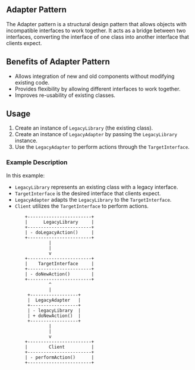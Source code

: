 ## Adapter Pattern

The Adapter pattern is a structural design pattern that allows objects with incompatible interfaces to work together. It acts as a bridge between two interfaces, converting the interface of one class into another interface that clients expect.

## Benefits of Adapter Pattern

- Allows integration of new and old components without modifying existing code.
- Provides flexibility by allowing different interfaces to work together.
- Improves re-usability of existing classes.

## Usage

1. Create an instance of `LegacyLibrary` (the existing class).
2. Create an instance of `LegacyAdapter` by passing the `LegacyLibrary` instance.
3. Use the `LegacyAdapter` to perform actions through the `TargetInterface`.

### Example Description

In this example:
- `LegacyLibrary` represents an existing class with a legacy interface.
- `TargetInterface` is the desired interface that clients expect.
- `LegacyAdapter` adapts the `LegacyLibrary` to the `TargetInterface`.
- `Client` utilizes the `TargetInterface` to perform actions.

````
       +------------------------+
       |      LegacyLibrary     |
       +------------------------+
       | - doLegacyAction()     |
       +------------------------+
                |
                |
                v
       +------------------------+
       |    TargetInterface     |
       +------------------------+
       | - doNewAction()        |
       +------------------------+
                ^
                |
        +------------------+
        |  LegacyAdapter   |
        +------------------+
        | - legacyLibrary  |
        | + doNewAction()  |
        +------------------+
                |
                |
                v
       +------------------------+
       |        Client          |
       +------------------------+
       | - performAction()      |
       +------------------------+
